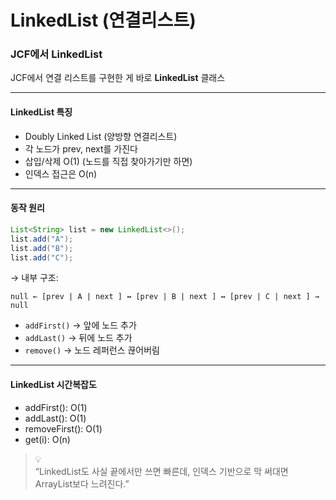 # LinkedList (연결리스트)

### JCF에서 LinkedList

JCF에서 연결 리스트를 구현한 게 바로 **LinkedList** 클래스

***

#### LinkedList 특징

* Doubly Linked List (양방향 연결리스트)
* 각 노드가 prev, next를 가진다
* 삽입/삭제 O(1) (노드를 직접 찾아가기만 하면)
* 인덱스 접근은 O(n)

***

#### 동작 원리

```java
List<String> list = new LinkedList<>();
list.add("A");
list.add("B");
list.add("C");
```

→ 내부 구조:

```
null ← [prev | A | next ] ↔ [prev | B | next ] ↔ [prev | C | next ] → null
```

* `addFirst()` → 앞에 노드 추가
* `addLast()` → 뒤에 노드 추가
* `remove()` → 노드 레퍼런스 끊어버림

***

#### LinkedList 시간복잡도

* addFirst(): O(1)
* addLast(): O(1)
* removeFirst(): O(1)
* get(i): O(n)

> 💡 \
> “LinkedList도 사실 끝에서만 쓰면 빠른데, 인덱스 기반으로 막 써대면 ArrayList보다 느려진다.”
